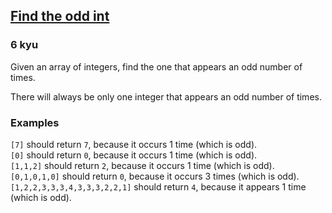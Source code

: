 <h2><a href=https://www.codewars.com/kata/54da5a58ea159efa38000836/train/javascript/63afcfc8c9e1ce00581e16e3 target="_blank">Find the odd int</a></h2><h3>6 kyu</h3><p>Given an array of integers, find the one that appears an odd number of times.</p><p>There will always be only one integer that appears an odd number of times.</p><h3 id="examples">Examples</h3><p><code>[7]</code> should return <code>7</code>, because it occurs 1 time (which is odd).<br><code>[0]</code> should return <code>0</code>, because it occurs 1 time (which is odd).<br><code>[1,1,2]</code> should return <code>2</code>, because it occurs 1 time (which is odd).<br><code>[0,1,0,1,0]</code> should return <code>0</code>, because it occurs 3 times (which is odd).<br><code>[1,2,2,3,3,3,4,3,3,3,2,2,1]</code> should return <code>4</code>, because it appears 1 time (which is odd).</p>